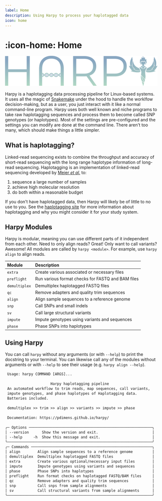 ```yaml
---
label: Home
description: Using Harpy to process your haplotagged data
icon: home
---
```


# :icon-home: Home

![](static/logo.png)

Harpy is a haplotagging data processing pipeline for Linux-based systems. It uses all the 
magic of [Snakemake](https://snakemake.readthedocs.io/en/stable/) under the hood to handle 
the worklfow decision-making, but as a user, you just interact with it like a normal command-line 
program. Harpy uses both well known and niche programs to take raw haplotagging sequences and process
them to become called SNP genotypes (or haplotypes). Most of the settings are pre-configured and the settings you
can modify are done at the command line. There aren't too many, which should make things a little simpler. 

## What is haplotagging?
Linked-read sequencing exists to combine the throughput and accuracy of short-read
sequencing with the long range haplotype information of long-read sequencing.
Haplotagging is an implementation of linked-read sequencing developed by
[Meier _et al._](https://doi.org/10.1073/pnas.2015005118) to:

1. sequence a large number of samples
2. achieve high molecular resolution
3. do both within a reasonable budget

If you don't have haplotagged data, then Harpy will likely be of little to no use to you. See the [haplotagging site](https://www.fml.tuebingen.mpg.de/9418/haplotagging)
for more information about haplotagging and why you might consider it for your study system.


## Harpy Modules
Harpy is modular, meaning you can use different parts of it independent from each other. Need to only align reads?
Great! Only want to call variants? Awesome! All modules are called by `harpy <module>`. For example, use `harpy align` to align reads.

| Module        | Description                                   |
|:--------------|:----------------------------------------------|
| `extra`       | Create various associated or necessary files  |
| `preflight`   | Run various format checks for FASTQ and BAM files |
| `demultiplex` | Demultiplex haplotagged FASTQ files           |
| `qc`        | Remove adapters and quality trim sequences    |
| `align`       | Align sample sequences to a reference genome  |
| `snp`          | Call SNPs and small indels                   |
| `sv`          | Call large structural variants                |
| `impute`      | Impute genotypes using variants and sequences |
| `phase`       | Phase SNPs into haplotypes                    |


## Using Harpy
You can call `harpy` without any arguments (or with `--help`) to print the docstring to your terminal. You can likewise call any of the modules without arguments or with `--help` to see their usage  (e.g. `harpy align --help`).
``` harpy --help                                                      
 Usage: harpy COMMAND [ARGS]...                     
                                                              
                     Harpy haplotagging pipeline                     
 An automated workflow to trim reads, map sequences, call variants,  
 impute genotypes, and phase haplotypes of Haplotagging data.        
 Batteries included.                                                 
                                                                     
 demultiplex >> trim >> align >> variants >> impute >> phase                        
                                                                     
 Documentation: https://pdimens.github.io/harpy/                     
                                                                     
╭─ Options ─────────────────────────────────────────────────────────╮
│ --version      Show the version and exit.                         │
│ --help     -h  Show this message and exit.                        │
╰───────────────────────────────────────────────────────────────────╯
╭─ Commands ────────────────────────────────────────────────────────╮
│ align        Align sample sequences to a reference genome         │
│ demultiplex  Demultiplex haplotagged FASTQ files                  │
│ extra        Create various optional/necessary input files        │
│ impute       Impute genotypes using variants and sequences        │
│ phase        Phase SNPs into haplotypes                           │
│ preflight    Run format checks on haplotagged FASTQ/BAM files     │
│ qc           Remove adapters and quality trim sequences           │
│ snp          Call snps from sample alignments                     │
│ sv           Call structural variants from sample alignments      │
╰───────────────────────────────────────────────────────────────────╯
```
